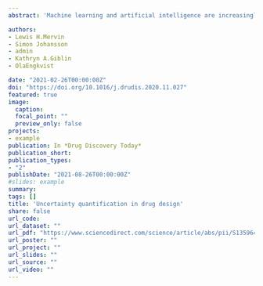 ```yaml
---
abstract: 'Machine learning and artificial intelligence are increasingly being applied to the drug-design process as a result of the development of novel algorithms, growing access, the falling cost of computation and the development of novel technologies for generating chemically and biologically relevant data. There has been recent progress in fields such as molecular de novo generation, synthetic route prediction and, to some extent, property predictions. Despite this, most research in these fields has focused on improving the accuracy of the technologies, rather than on quantifying the uncertainty in the predictions. Uncertainty quantification will become a key component in autonomous decision making and will be crucial for integrating machine learning and chemistry automation to create an autonomous design–make–test–analyse cycle. This review covers the empirical, frequentist and Bayesian approaches to uncertainty quantification, and outlines how they can be used for drug design. We also outline the impact of uncertainty quantification on decision making.' 

authors:
- Lewis H.Mervin
- Simon Johansson
- admin 
- Kathryn A.Giblin
- OlaEngkvist

date: "2021-02-26T00:00:00Z"
doi: "https://doi.org/10.1016/j.drudis.2020.11.027"
featured: true
image:
  caption: 
  focal_point: ""
  preview_only: false
projects:
- example
publication: In *Drug Discovery Today*
publication_short:
publication_types:
- "2"
publishDate: "2021-08-26T00:00:00Z"
#slides: example
summary:
tags: []
title: 'Uncertainty quantification in drug design'
share: false
url_code: 
url_dataset: ""
url_pdf: "https://www.sciencedirect.com/science/article/abs/pii/S1359644620305110"
url_poster: ""
url_project: ""
url_slides: ""
url_source: ""
url_video: ""
---
```


